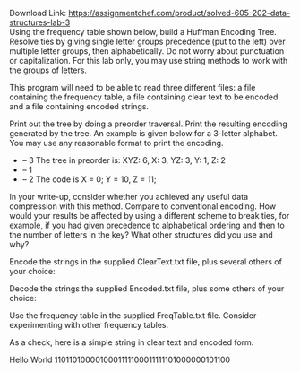 Download Link: https://assignmentchef.com/product/solved-605-202-data-structures-lab-3
<br>
Using the frequency table shown below, build a Huffman Encoding Tree.  Resolve ties by giving single letter groups precedence (put to the left) over multiple letter groups, then alphabetically.  Do not worry about punctuation or capitalization. For this lab only, you may use string methods to work with the groups of letters.

This program will need to be able to read three different files: a file containing the frequency table, a file containing clear text to be encoded and a file containing encoded strings.

Print out the tree by doing a preorder traversal.  Print the resulting encoding generated by the tree.  An example is given below for a 3-letter alphabet.  You may use any reasonable format to print the encoding.




<ul>

 <li>– 3 The tree in preorder is: XYZ: 6, X: 3, YZ: 3, Y: 1, Z: 2</li>

 <li>– 1</li>

 <li>– 2 The code is X = 0; Y = 10, Z = 11;</li>

</ul>

In your write-up, consider whether you achieved any useful data compression with this method.  Compare to conventional encoding.  How would your results be affected by using a different scheme to break ties, for example, if you had given precedence to alphabetical ordering and then to the number of letters in the key?  What other structures did you use and why?

Encode the strings in the supplied ClearText.txt file, plus several others of your choice:

Decode the strings the supplied Encoded.txt file, plus some others of your choice:

Use the frequency table in the supplied FreqTable.txt file. Consider experimenting with other frequency tables.

As a check, here is a simple string in clear text and encoded form.

Hello World            1101101000010001111100011111101000000101100


